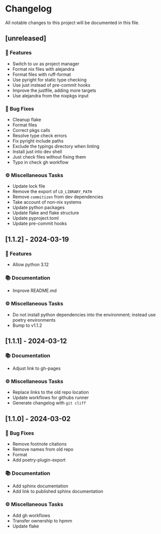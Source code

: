 # Changelog

All notable changes to this project will be documented in this file.

## [unreleased]

### 🚀 Features

- Switch to uv as project manager
- Format nix files with alejandra
- Format files with ruff-format
- Use pyright for static type checking
- Use just instead of pre-commit hooks
- Improve the justfile, adding more targets
- Use alejandra from the nixpkgs input

### 🐛 Bug Fixes

- Cleanup flake
- Format files
- Correct pkgs calls
- Resolve type check errors
- Fix pyright include paths
- Exclude the typings directory when linting
- Install just into dev shell
- Just check files without fixing them
- Typo in check gh workflow

### ⚙️ Miscellaneous Tasks

- Update lock file
- Remove the export of `LD_LIBRARY_PATH`
- Remove `commitizen` from dev dependencies
- Take account of non-nix systems
- Update python packages
- Update flake and flake structure
- Update pyproject.toml
- Update pre-commit hooks

## [1.1.2] - 2024-03-19

### 🚀 Features

- Allow python 3.12

### 📚 Documentation

- Improve README.md

### ⚙️ Miscellaneous Tasks

- Do not install python dependencies into the environment; instead use poetry environments
- Bump to v1.1.2

## [1.1.1] - 2024-03-12

### 📚 Documentation

- Adjust link to gh-pages

### ⚙️ Miscellaneous Tasks

- Replace links to the old repo location
- Update workflows for githubs runner
- Generate changelog with `git cliff`

## [1.1.0] - 2024-03-02

### 🐛 Bug Fixes

- Remove footnote citations
- Remove names from old repo
- Format
- Add poetry-plugin-export

### 📚 Documentation

- Add sphinx documentation
- Add link to published sphinx documentation

### ⚙️ Miscellaneous Tasks

- Add gh workflows
- Transfer ownership to hpmm
- Update flake

<!-- generated by git-cliff -->
